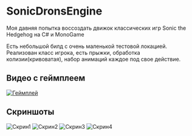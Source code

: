 # SonicDronsEngine
Моя давняя попытка воссоздать движок классических игр Sonic the Hedgehog на C# и MonoGame

Есть небольшой билд с очень маленькой тестовой локацией. Реализован класс игрока, есть прыжки, обработка колизии(кривоватая), набор анимаций каждое под свое действие.

## Видео с геймплеем
[![Геймплей](https://i.ibb.co/CW9Rrbs/image.png)](https://youtu.be/gw_rg6lnW0A)

## Скриншоты
![Скрин1](https://i.ibb.co/CW9Rrbs/image.png)
![Скрин2](https://i.ibb.co/TwGrq51/1.png)
![Скрин3](https://i.ibb.co/5ryps31/2.png)
![Скрин4](https://i.ibb.co/WyJFMfH/3.png)

